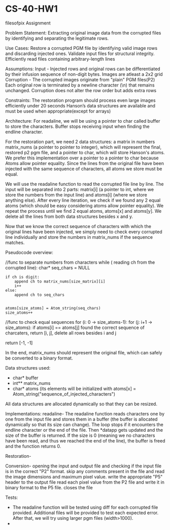 # CS-40-HW1
filesofpix Assignment


Problem Statement: 
  Extracting original image data from the corrupted files by identifying and separating the legitimate rows.

Use Cases: 
  Restore a corrupted PGM file by identifying valid image rows and discarding injected ones.
  Validate input files for structural integrity.
  Efficiently read files containing arbitrary-length lines

Assumptions:
  Input - 
    Injected rows and original rows can be differentiated by their infusion sequence of non-digit bytes.
    Images are atleast a 2x2 grid
  Corruption -
    The corrupted images originate from "plain" PGM files(P2)
    Each original row is terminated by a newline character (\n) that remains unchanged.
    Corruption does not alter the row order but adds extra rows
  
Constraints:
  The restoration program should process even large images efficiently under 20 seconds
  Hanson’s data structures are available and must be used when appropriate(except for arrays)


Architecture:
For readaline, we will be using a pointer to char called buffer to store the characters. Buffer stops receiving input when finding the endline character. 

For the restoration part, we need 2 data structures: a matrix in numbers matrix_nums (a pointer to pointer to integer), which will represent the final, restored p2 pgm file, and a pointer to char, which will store Hanson's atoms. We prefer this implementation over a pointer to a pointer to char because Atoms allow pointer equality. Since the lines from the original file have been injected with the same sequence of characters, all atoms we store must be equal.

We will use the readaline function to read the corrupted file line by line. The input will be separated into 2 parts: matrix[i] (a pointer to int, where we store the numbers from the input line) and atoms[i] (where we store anything else). After every line iteration, we check if we found any 2 equal atoms (which should be easy considering atoms allow pointer equality). We repeat the process until we find 2 equal atoms, atoms[x] and atoms[y]. We delete all the lines from both data structures besides x and y.

Now that we know the correct sequence of characters with which the original lines have been injected, we simply need to check every corrupted line individually and store the numbers in matrix_nums if the sequence matches. 

Pseudocode overview:

//func to separate numbers from characters
while ( reading ch from the corrupted line):
	char* seq_chars = NULL

	if ch is digit:
		append ch to matrix_nums[size_matrix][i]
		i++
	else:
		append ch to seq_chars

	
	atoms[size_atoms] = Atom_string(seq_chars)
	size_atoms++
	


//func to check equal sequences
for (i: 0 -> size_atoms-1):
	for (j: i+1 -> size_atoms):
		if atoms[i] == atoms[j]
			found the correct sequence of charcaters, return [i, j], delete all rows besides i and j

return [-1, -1]



In the end, matrix_nums should represent the original file, which can safely be converted to a binary format.


Data structures used:
- char* buffer
- int** matrix_nums
- char* atoms (its elements will be initialized with atoms[x] = Atom_string("sequence_of_injected_characters")

All data structures are allocated dynamically so that they can be resized.


Implementations:
  readaline- The readaline function reads characters one by one from the input file and stores them in a buffer (the buffer is allocated dynamically so that its size can change). The loop stops if it encounters the endline character or the end of the file. Then *datapp gets updated and the size of the buffer is returned. If the size is 0 (meaning we no characters have been read, and thus we reached the end of the line), the buffer is freed and the function returns 0.

  Restoration-
  
  Conversion-
    opening the input and output file and checking if the input file is in the correct "P2" format. 
    skip any comments present in the file and read the image dimensions and maximum pixel value.
    write the appropriate "P5" header to the output file 
    read each pixel value from the P2 file and write it in binary format to the P5 file.
    closes the file

  Tests:
   - The readaline function will be tested using diff for each corrupted file provided. Additional files will be provided to test each expected error. After that, we will try using larger pgm files (width>1000).
   - 

  
  



